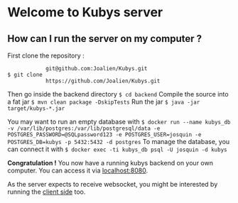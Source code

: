 # Welcome to Kubys server

## How can I run the server on my computer ?

First clone the repository :
```
            git@github.com:Joalien/Kubys.git
$ git clone
            https://github.com/Joalien/Kubys.git
```
Then go inside the backend directory
```$ cd backend```
Compile the source into a fat jar
```$ mvn clean package -DskipTests```
Run the jar
```$ java -jar target/kubys-*.jar```

You may want to run an empty database with 
```$ docker run --name kubys_db -v /var/lib/postgres:/var/lib/postgresql/data -e POSTGRES_PASSWORD=@SQLpassword123 -e POSTGRES_USER=josquin -e POSTGRES_DB=kubys -p 5432:5432 -d postgres```
To manage the database, you can connect it with
```$ docker exec -ti kubys_db psql -U josquin -d kubys```

**Congratulation !** You now have a running kubys backend on your own computer. You can access it via [localhost:8080](localhost:8080).

As the server expects to receive websocket, you might be interested  by running the [client side](https://github.com/Joalien/Kubys/tree/master/front) too.

